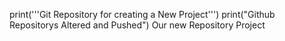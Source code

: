 print('''Git Repository 
        for creating a New Project''')
print("Github Repositorys Altered and Pushed")
Our new Repository Project
